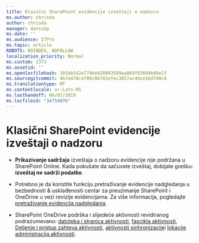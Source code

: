 ```yaml
---
title: Klasični SharePoint evidencije izveštaji o nadzoru
ms.author: chrisda
author: chrisda
manager: dansimp
ms.date: ''
ms.audience: ITPro
ms.topic: article
ROBOTS: NOINDEX, NOFOLLOW
localization_priority: Normal
ms.custom: 1373
ms.assetid: ''
ms.openlocfilehash: 3b5bb5d2e7746e020093509aa869f83604b06e1f
ms.sourcegitcommit: 4b7e478ce700c0b781efec3857ac4dce5bdf00c6
ms.translationtype: MT
ms.contentlocale: sr-Latn-RS
ms.lasthandoff: 06/07/2019
ms.locfileid: "34754076"
---
```

# <a name="classic-sharepoint-audit-log-reports"></a>Klasični SharePoint evidencije izveštaji o nadzoru

- **Prikazivanje sadržaja** izveštaja o nadzoru evidencije nije podržana u SharePoint Online. Kada pokušate da sačuvate izveštaj, dobijate grešku: **izveštaj ne sadrži podatke**.

- Potrebno je da koristite funkciju pretraživanje evidencije nadgledanja u bezbednosti & usklađenosti centar za preuzimanje SharePoint i OneDrive u vezi revizije evidencijama. Za više informacija, pogledajte [pretraživanje evidencija nadgledanja](https://docs.microsoft.com/office365/securitycompliance/search-the-audit-log-in-security-and-compliance#search-the-audit-log).

- SharePoint OneDrive podrška i slijedeće aktivnosti revidiranog podrazumevano: [datoteka i stranica aktivnosti](https://docs.microsoft.com/office365/securitycompliance/search-the-audit-log-in-security-and-compliance#file-and-page-activities), [fascikla aktivnosti](https://docs.microsoft.com/office365/securitycompliance/search-the-audit-log-in-security-and-compliance#folder-activities), [Deljenje i pristup zahteva aktivnosti](https://docs.microsoft.com/office365/securitycompliance/search-the-audit-log-in-security-and-compliance#sharing-and-access-request-activities), [aktivnosti sinhronizacije](https://docs.microsoft.com/office365/securitycompliance/search-the-audit-log-in-security-and-compliance#synchronization-activities)i [lokacije administracija aktivnosti](https://docs.microsoft.com/office365/securitycompliance/search-the-audit-log-in-security-and-compliance#site-administration-activities).
